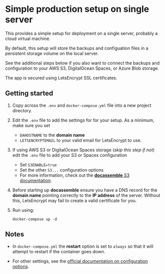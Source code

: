 # Simple production setup on single server

This provides a simple setup for deployment on a single server, probably a cloud virtual machine.

By default, this setup will store the backups and configuation files in a persistent storage volume on the local server.

See the additional steps below if you also want to connect the backups and configuration to your AWS S3, DigitalOcean Spaces, or Azure Blob storage.

The app is secured using LetsEncrypt SSL certificates.

## Getting started

1.  Copy across the `.env` and `docker-compose.yml` file into a new project directory.

1.  Edit the `.env` file to add the settings for for your setup. As a minimum, make sure you set

    - `DAHOSTNAME` to the **domain name**
    - `LETSENCRYPTEMAIL` to your valid email for LetsEncrypt to use.

1.  If using AWS S3 or DigitalOcean Spaces storage (_skip this step if not_) edit the `.env` file to add your S3 or Spaces configuration

    - Set `S3ENABLE=true`
    - Set the other `S3...` configuration options
    - For more information, check out the [**docassemble** S3 documentation](https://docassemble.org/docs/docker.html#persistent%20s3).

1.  Before starting up **docassemble** ensure you have a DNS record for the **domain name** pointing correctly to the **IP address** of the server. Without this, LetsEncrypt may fail to create a valid certificate for you.

1.  Run using:

        docker-compose up -d

## Notes

- In `docker-compose.yml` the **restart** option is set to `always` so that it will attempt to restart if the container goes down.

- For other settings, see the [official documentation on configuration options](https://docassemble.org/docs/docker.html#configuration%20options).
